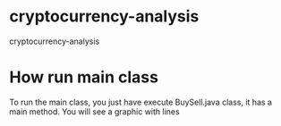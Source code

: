 # cryptocurrency-analysis
cryptocurrency-analysis

# How run main class

To run the main class, you just have execute BuySell.java class, it has a main method. You will see a graphic with lines 
